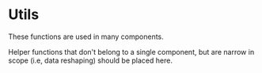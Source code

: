 # Utils

These functions are used in many components.

Helper functions that don't belong to a single component, but are narrow in
scope (i.e, data reshaping) should be placed here.
